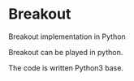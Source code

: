 # Breakout

Breakout implementation in Python

Breakout can be played in python.

The code is written Python3 base.

